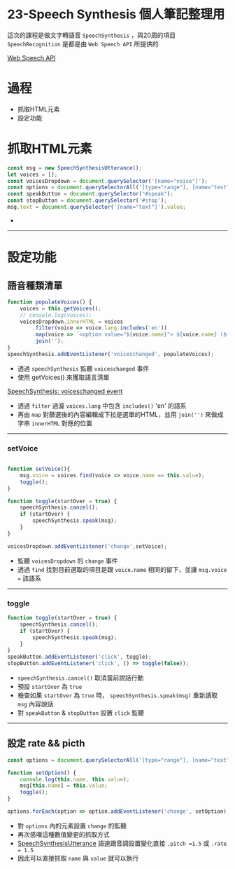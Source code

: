 # 23-Speech Synthesis 個人筆記整理用

這次的課程是做文字轉語音 `SpeechSynthesis` ，與20周的項目 `SpeechRecognition` 是都是由 `Web Speech API` 所提供的

[Web Speech API](https://developer.mozilla.org/en-US/docs/Web/API/Web_Speech_API)

# 過程
- 抓取HTML元素
- 設定功能

# 抓取HTML元素

```javascript
const msg = new SpeechSynthesisUtterance();
let voices = [];
const voicesDropdown = document.querySelector('[name="voice"]');
const options = document.querySelectorAll('[type="range"], [name="text"]');
const speakButton = document.querySelector("#speak");
const stopButton = document.querySelector('#stop');
msg.text = document.querySelector('[name="text"]').value;
```
- 

---

# 設定功能
## 語音種類清單
```javascript
function populateVoices() {
    voices = this.getVoices();
    // console.log(voices);
    voicesDropdown.innerHTML = voices
        .filter(voice => voice.lang.includes('en'))
        .map(voice => `<option value="${voice.name}"> ${voice.name} (${voice.lang})</option>`)
        .join('');
}
speechSynthesis.addEventListener('voiceschanged', populateVoices);
```
- 透過 `speechSynthesis` 監聽 `voiceschanged` 事件
- 使用 getVoices() 來獲取語言清單

[SpeechSynthesis: voiceschanged event](https://developer.mozilla.org/en-US/docs/Web/API/SpeechSynthesis/voiceschanged_event)

- 透過 `filter` 過濾 `voices.lang` 中包含 `includes()` 'en' 的語系
- 再由 `map` 對篩選後的內容編輯成下拉是選單的HTML，並用 `join('')` 來做成字串 `innerHTML` 對應的位置

---

### setVoice
```javascript

function setVoice(){
    msg.voice = voices.find(voice => voice.name == this.value);
    toggle();
}

function toggle(startOver = true) {
    speechSynthesis.cancel();
    if (startOver) {
        speechSynthesis.speak(msg);
    }
}

voicesDropdown.addEventListener('change',setVoice);
```
- 監聽 `voicesDropdown` 的 `change` 事件
- 透過 `find` 找到目前選取的項目是跟 `voice.name` 相同的留下，並讓 `msg.voice =` 該語系

---

### toggle
```javascript
function toggle(startOver = true) {
    speechSynthesis.cancel();
    if (startOver) {
        speechSynthesis.speak(msg);
    }
}
speakButton.addEventListener('click', toggle);
stopButton.addEventListener('click', () => toggle(false));
```
- `speechSynthesis.cancel()` 取消當前說話行動
- 預設 `startOver` 為 `true`
- 檢查如果 `startOver` 為 `true` 時， `speechSynthesis.speak(msg)` 重新讀取 `msg` 內容說話 
- 對 `speakButton` & `stopButton` 設置 `click` 監聽

---

## 設定 rate && picth
```javascript
const options = document.querySelectorAll('[type="range"], [name="text"]');

function setOption() {
    console.log(this.name, this.value);
    msg[this.name] = this.value;
    toggle();
}

options.forEach(option => option.addEventListener('change', setOption));
```
- 對 `options` 內的元素設置 `change` 的監聽
- 再次感嘆這種數值變更的抓取方式
- [SpeechSynthesisUtterance](https://developer.mozilla.org/en-US/docs/Web/API/SpeechSynthesisUtterance/pitch) 語速跟音調設置變化直接 `.pitch =1.5` 或 `.rate = 1.5`
- 因此可以直接抓取 `name` 與 `value` 就可以執行

